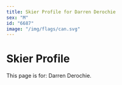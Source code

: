 ```yaml
---
title: Skier Profile for Darren Derochie
sex: "M"
id: "6687"
image: "/img/flags/can.svg" 
---
```


# Skier Profile

This page is for: Darren Derochie.
    